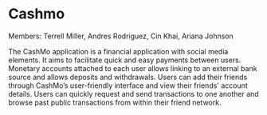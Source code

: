 # Cashmo

Members: Terrell Miller, Andres Rodriguez, Cin Khai, Ariana Johnson

The CashMo application is a financial application with social media elements. It aims to facilitate quick and easy payments between users. Monetary accounts attached to each user allows linking to an external bank source and allows deposits and withdrawals. Users can add their friends through CashMo’s user-friendly interface and view their friends' account details. Users can quickly request and send transactions to one another and browse past public transactions from within their friend network.

